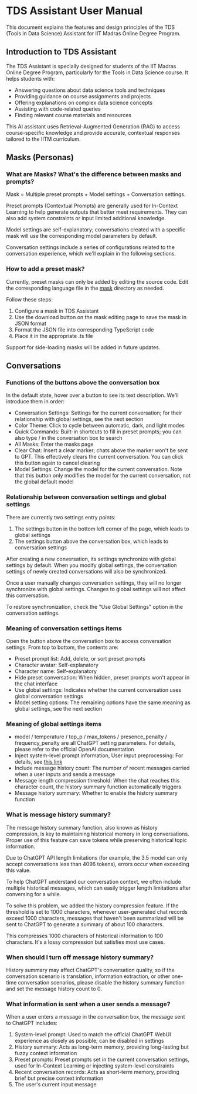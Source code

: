 # TDS Assistant User Manual

This document explains the features and design principles of the TDS (Tools in Data Science) Assistant for IIT Madras Online Degree Program.

## Introduction to TDS Assistant

The TDS Assistant is specially designed for students of the IIT Madras Online Degree Program, particularly for the Tools in Data Science course. It helps students with:

- Answering questions about data science tools and techniques
- Providing guidance on course assignments and projects
- Offering explanations on complex data science concepts
- Assisting with code-related queries
- Finding relevant course materials and resources

This AI assistant uses Retrieval-Augmented Generation (RAG) to access course-specific knowledge and provide accurate, contextual responses tailored to the IITM curriculum.

## Masks (Personas)

### What are Masks? What's the difference between masks and prompts?

Mask = Multiple preset prompts + Model settings + Conversation settings.

Preset prompts (Contextual Prompts) are generally used for In-Context Learning to help generate outputs that better meet requirements. They can also add system constraints or input limited additional knowledge.

Model settings are self-explanatory; conversations created with a specific mask will use the corresponding model parameters by default.

Conversation settings include a series of configurations related to the conversation experience, which we'll explain in the following sections.

### How to add a preset mask?

Currently, preset masks can only be added by editing the source code. Edit the corresponding language file in the [mask](../app/masks/) directory as needed.

Follow these steps:

1. Configure a mask in TDS Assistant
2. Use the download button on the mask editing page to save the mask in JSON format
3. Format the JSON file into corresponding TypeScript code
4. Place it in the appropriate .ts file

Support for side-loading masks will be added in future updates.

## Conversations

### Functions of the buttons above the conversation box

In the default state, hover over a button to see its text description. We'll introduce them in order:

- Conversation Settings: Settings for the current conversation; for their relationship with global settings, see the next section
- Color Theme: Click to cycle between automatic, dark, and light modes
- Quick Commands: Built-in shortcuts to fill in preset prompts; you can also type / in the conversation box to search
- All Masks: Enter the masks page
- Clear Chat: Insert a clear marker; chats above the marker won't be sent to GPT. This effectively clears the current conversation. You can click this button again to cancel clearing
- Model Settings: Change the model for the current conversation. Note that this button only modifies the model for the current conversation, not the global default model

### Relationship between conversation settings and global settings

There are currently two settings entry points:

1. The settings button in the bottom left corner of the page, which leads to global settings
2. The settings button above the conversation box, which leads to conversation settings

After creating a new conversation, its settings synchronize with global settings by default. When you modify global settings, the conversation settings of newly created conversations will also be synchronized.

Once a user manually changes conversation settings, they will no longer synchronize with global settings. Changes to global settings will not affect this conversation.

To restore synchronization, check the "Use Global Settings" option in the conversation settings.

### Meaning of conversation settings items

Open the button above the conversation box to access conversation settings. From top to bottom, the contents are:

- Preset prompt list: Add, delete, or sort preset prompts
- Character avatar: Self-explanatory
- Character name: Self-explanatory
- Hide preset conversation: When hidden, preset prompts won't appear in the chat interface
- Use global settings: Indicates whether the current conversation uses global conversation settings
- Model setting options: The remaining options have the same meaning as global settings, see the next section

### Meaning of global settings items

- model / temperature / top_p / max_tokens / presence_penalty / frequency_penalty are all ChatGPT setting parameters. For details, please refer to the official OpenAI documentation
- Inject system-level prompt information, User input preprocessing: For details, see [this link](https://github.com/Yidadaa/ChatGPT-Next-Web/issues/2144)
- Include message history count: The number of recent messages carried when a user inputs and sends a message
- Message length compression threshold: When the chat reaches this character count, the history summary function automatically triggers
- Message history summary: Whether to enable the history summary function

### What is message history summary?

The message history summary function, also known as history compression, is key to maintaining historical memory in long conversations. Proper use of this feature can save tokens while preserving historical topic information.

Due to ChatGPT API length limitations (for example, the 3.5 model can only accept conversations less than 4096 tokens), errors occur when exceeding this value.

To help ChatGPT understand our conversation context, we often include multiple historical messages, which can easily trigger length limitations after conversing for a while.

To solve this problem, we added the history compression feature. If the threshold is set to 1000 characters, whenever user-generated chat records exceed 1000 characters, messages that haven't been summarized will be sent to ChatGPT to generate a summary of about 100 characters.

This compresses 1000 characters of historical information to 100 characters. It's a lossy compression but satisfies most use cases.

### When should I turn off message history summary?

History summary may affect ChatGPT's conversation quality, so if the conversation scenario is translation, information extraction, or other one-time conversation scenarios, please disable the history summary function and set the message history count to 0.

### What information is sent when a user sends a message?

When a user enters a message in the conversation box, the message sent to ChatGPT includes:

1. System-level prompt: Used to match the official ChatGPT WebUI experience as closely as possible; can be disabled in settings
2. History summary: Acts as long-term memory, providing long-lasting but fuzzy context information
3. Preset prompts: Preset prompts set in the current conversation settings, used for In-Context Learning or injecting system-level constraints
4. Recent conversation records: Acts as short-term memory, providing brief but precise context information
5. The user's current input message

